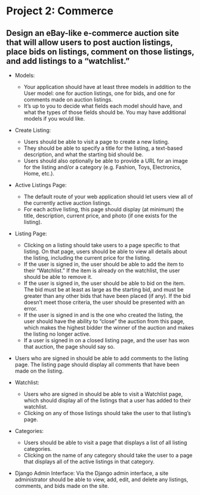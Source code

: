 # Project 2: Commerce
## Design an eBay-like e-commerce auction site that will allow users to post auction listings, place bids on listings, comment on those listings, and add listings to a “watchlist.”

- Models: 
  - Your application should have at least three models in addition to the User model: one for auction listings, one for bids, and one for comments made on auction listings. 
  -  It’s up to you to decide what fields each model should have, and what the types of those fields should be. You may have additional models if you would like.

- Create Listing: 
  - Users should be able to visit a page to create a new listing. 
  - They should be able to specify a title for the listing, a text-based description, and what the starting bid should be. 
  - Users should also optionally be able to provide a URL for an image for the listing and/or a category (e.g. Fashion, Toys, Electronics, Home, etc.).

- Active Listings Page: 
  - The default route of your web application should let users view all of the currently active auction listings. 
  - For each active listing, this page should display (at minimum) the title, description, current price, and photo (if one exists for the listing).

- Listing Page: 
  - Clicking on a listing should take users to a page specific to that listing. On that page, users should be able to view all details about the listing, including the current price for the listing.
  - If the user is signed in, the user should be able to add the item to their “Watchlist.” If the item is already on the watchlist, the user should be able to remove it.
  - If the user is signed in, the user should be able to bid on the item. The bid must be at least as large as the starting bid, and must be greater than any other bids that have been placed (if any). If the bid doesn’t meet those criteria, the user should be presented with an error.
  - If the user is signed in and is the one who created the listing, the user should have the ability to “close” the auction from this page, which makes the highest bidder the winner of the auction and makes the listing no longer active.
  - If a user is signed in on a closed listing page, and the user has won that auction, the page should say so.

- Users who are signed in should be able to add comments to the listing page. The listing page should display all comments that have been made on the listing.

- Watchlist: 
  - Users who are signed in should be able to visit a Watchlist page, which should display all of the listings that a user has added to their watchlist. 
  - Clicking on any of those listings should take the user to that listing’s page.

- Categories: 
  - Users should be able to visit a page that displays a list of all listing categories. 
  - Clicking on the name of any category should take the user to a page that displays all of the active listings in that category.

- Django Admin Interface: Via the Django admin interface, a site administrator should be able to view, add, edit, and delete any listings, comments, and bids made on the site.
